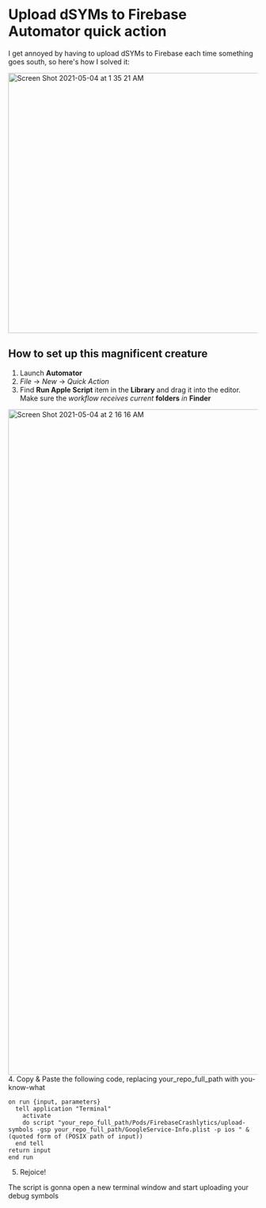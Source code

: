 # Upload dSYMs to Firebase Automator quick action

I get annoyed by having to upload dSYMs to Firebase each time something goes south, so here's how I solved it:

<img width="526" alt="Screen Shot 2021-05-04 at 1 35 21 AM" src="https://user-images.githubusercontent.com/26014377/116942856-16e51980-ac7b-11eb-9ec9-2f0fafa3618e.png">

## How to set up this magnificent creature

1. Launch **Automator**
2. *File* -> *New* -> *Quick Action*
3. Find **Run Apple Script** item in the **Library** and drag it into the editor. Make sure the *workflow receives current* **folders** *in* **Finder**
<img width="1345" alt="Screen Shot 2021-05-04 at 2 16 16 AM" src="https://user-images.githubusercontent.com/26014377/116944934-1e0e2680-ac7f-11eb-9bdc-aac5c5768408.png">
4. Copy & Paste the following code, replacing your_repo_full_path with you-know-what

    on run {input, parameters}
      tell application "Terminal"
        activate
        do script "your_repo_full_path/Pods/FirebaseCrashlytics/upload-symbols -gsp your_repo_full_path/GoogleService-Info.plist -p ios " & (quoted form of (POSIX path of input))
      end tell
    return input
    end run

5. Rejoice!

The script is gonna open a new terminal window and start uploading your debug symbols

